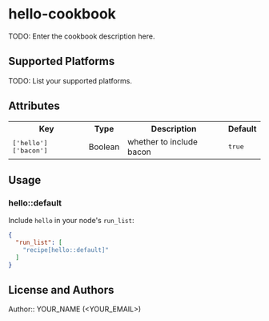 # hello-cookbook

TODO: Enter the cookbook description here.

## Supported Platforms

TODO: List your supported platforms.

## Attributes

<table>
  <tr>
    <th>Key</th>
    <th>Type</th>
    <th>Description</th>
    <th>Default</th>
  </tr>
  <tr>
    <td><tt>['hello']['bacon']</tt></td>
    <td>Boolean</td>
    <td>whether to include bacon</td>
    <td><tt>true</tt></td>
  </tr>
</table>

## Usage

### hello::default

Include `hello` in your node's `run_list`:

```json
{
  "run_list": [
    "recipe[hello::default]"
  ]
}
```

## License and Authors

Author:: YOUR_NAME (<YOUR_EMAIL>)
